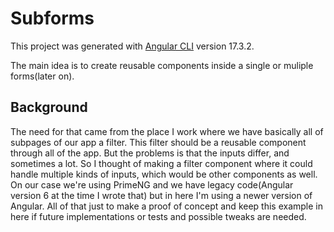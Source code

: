 # Subforms

This project was generated with [Angular CLI](https://github.com/angular/angular-cli) version 17.3.2.

The main idea is to create reusable components inside a single or muliple forms(later on).

## Background
The need for that came from the place I work where we have basically all of subpages of our app a filter. 
This filter should be a reusable component through all of the app. But the problems is that the inputs differ, and sometimes a lot.
So I thought of making a filter component where it could handle multiple kinds of inputs, which would be other components as well.
On our case we're using PrimeNG and we have legacy code(Angular version 6 at the time I wrote that) but in here I'm using a newer
version of Angular. All of that just to make a proof of concept and keep this example in here if future implementations 
or tests and possible tweaks are needed.

